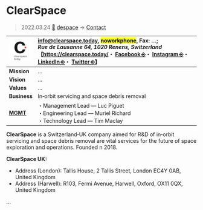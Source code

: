# ClearSpace
> 2022.03.24 [🚀](../../index/index.md) [despace](../index.md) → [Contact](../contact.md)

|[![](../f/contact/c/clearspace_logo1_thumb.webp)](../f/contact/c/clearspace_logo1.webp)|<info@clearspace.today>, <mark>noworkphone</mark>, Fax: …;<br> *Rue de Lausanne 64, 1020 Renens, Switzerland*<br> 【<https://clearspace.today/>・ [Facebook ⎆](https://www.facebook.com/clearspacetoday/)・ [Instagram ⎆](https://www.instagram.com/clearspace.today/)・ [LinkedIn ⎆](https://www.linkedin.com/company/clearspace-sa/)・ [Twitter ⎆](https://twitter.com/clearspacetoday)】|
|:-|:-|
|**Mission**|…|
|**Vision**|…|
|**Values**|…|
|**Business**|In‑orbit servicing and space debris removal|
|**[MGMT](../mgmt.md)**|・Management Lead — Luc Piguet<br> ・Engineering Lead — Muriel Richard <br> ・Technology Lead — Tim Maclay|

**ClearSpace** is a Switzerland‑UK company aimed for R&D of in‑orbit servicing and space debris removal are vital services for the future of space exploration and operations. Founded n 2018.

**ClearSpace UK:**

   - Address (London): Tallis House, 2 Tallis Street, London EC4Y 0AB, United Kingdom
   - Address (Harwell): R103, Fermi Avenue, Harwell, Oxford, OX11 0QX, United Kingdom

<p style="page-break-after:always"> </p>

…
